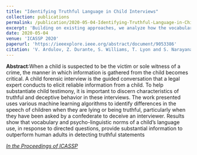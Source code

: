 ```yaml
---
title: "Identifying Truthful Language in Child Interviews"
collection: publications
permalink: /publication/2020-05-04-Identifying-Truthful-Language-in-Child-Interviews
excerpt: 'Building on existing approaches, we analyze how the vocabulary and emotional content and language use of a child indicates truthfulness pointing to specific psycho-linguistic features that models correlate with truthfulness.'
date: 2020-05-04
venue: 'ICASSP 2020'
paperurl: 'https://ieeexplore.ieee.org/abstract/document/9053386'
citation: 'V. Ardulov, Z. Durante, S. Williams, T. Lyon and S. Narayanan, "Identifying Truthful Language in Child Interviews," ICASSP 2020 - 2020 IEEE International Conference on Acoustics, Speech and Signal Processing (ICASSP), Barcelona, Spain, 2020, pp. 8074-8078, doi: 10.1109/ICASSP40776.2020.9053386.'
---
```

**Abstract**:When a child is suspected to be the victim or sole witness of a crime, the manner in which information is gathered from the child becomes critical. A child forensic interview is the guided conversation that a legal expert conducts to elicit reliable information from a child. To help substantiate child testimony, it is important to discern characteristics of truthful and deceptive behavior in these interviews. The work presented uses various machine learning algorithms to identify differences in the speech of children when they are lying or being truthful, particularly when they have been asked by a confederate to deceive an interviewer. Results show that vocabulary and psycho-linguistic norms of a child’s language use, in response to directed questions, provide substantial information to outperform human adults in detecting truthful statements

[<i>In the Proceedings of ICASSP</i>](https://ieeexplore.ieee.org/abstract/document/9053386)
